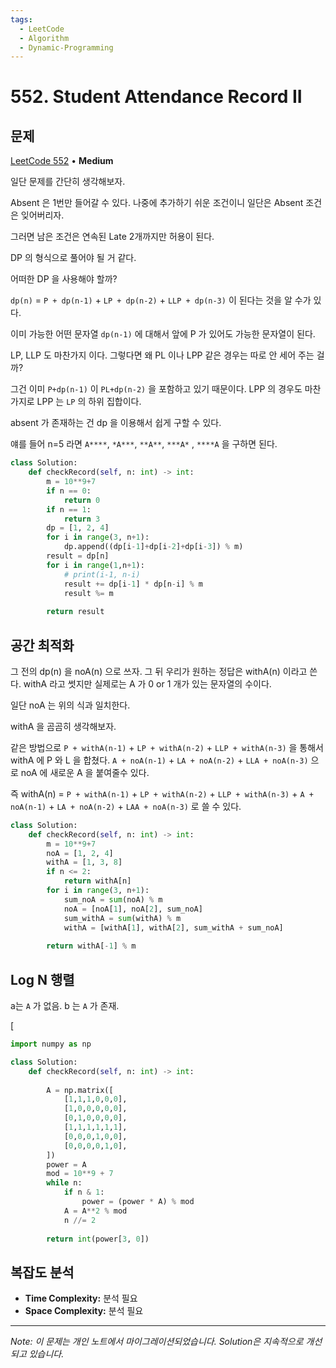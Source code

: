 ```yaml
---
tags:
  - LeetCode
  - Algorithm
  - Dynamic-Programming
---
```


# 552. Student Attendance Record II

## 문제

[LeetCode 552](https://leetcode.com/problems/student-attendance-record-ii/) • **Medium**

일단 문제를 간단히 생각해보자.

Absent 은 1번만 들어갈 수 있다. 나중에 추가하기 쉬운 조건이니 일단은 Absent 조건은 잊어버리자.

그러면 남은 조건은 연속된 Late 2개까지만 허용이 된다.

  

DP 의 형식으로 풀어야 될 거 같다.

어떠한 DP 을 사용해야 할까?

`dp(n)` = `P + dp(n-1)` + `LP + dp(n-2)` + `LLP + dp(n-3)` 이 된다는 것을 알 수가 있다.

이미 가능한 어떤 문자열 `dp(n-1)` 에 대해서 앞에 P 가 있어도 가능한 문자열이 된다.

LP, LLP 도 마찬가지 이다. 그렇다면 왜 PL 이나 LPP 같은 경우는 따로 안 세어 주는 걸까?

그건 이미 `P+dp(n-1)` 이 `PL+dp(n-2)` 을 포함하고 있기 때문이다. LPP 의 경우도 마찬가지로 LPP 는 `LP` 의 하위 집합이다.

absent 가 존재하는 건 dp 을 이용해서 쉽게 구할 수 있다.

얘를 들어 n=5 라면 `A****`, `*A***`, `**A**`, `***A*` , `****A` 을 구하면 된다.

  

```python
class Solution:
    def checkRecord(self, n: int) -> int:
        m = 10**9+7
        if n == 0:
            return 0
        if n == 1:
            return 3
        dp = [1, 2, 4]
        for i in range(3, n+1):
            dp.append((dp[i-1]+dp[i-2]+dp[i-3]) % m)
        result = dp[n]
        for i in range(1,n+1):
            # print(i-1, n-i)
            result += dp[i-1] * dp[n-i] % m
            result %= m
        
        return result
```

  

  

## 공간 최적화

그 전의 dp(n) 을 noA(n) 으로 쓰자. 그 뒤 우리가 원하는 정답은 withA(n) 이라고 쓴다. withA 라고 썻지만 실제로는 A 가 0 or 1 개가 있는 문자열의 수이다.

  

일단 noA 는 위의 식과 일치한다.

withA 을 곰곰히 생각해보자.

같은 방법으로 `P + withA(n-1)` + `LP + withA(n-2)` + `LLP + withA(n-3)` 을 통해서 withA 에 P 와 L 을 합쳤다. `A + noA(n-1)` + `LA + noA(n-2)` + `LLA + noA(n-3)` 으로 noA 에 새로운 A 을 붙여줄수 있다.

즉 withA(n) = `P + withA(n-1)` + `LP + withA(n-2)` + `LLP + withA(n-3)` + `A + noA(n-1)` + `LA + noA(n-2)` + `LAA + noA(n-3)` 로 쓸 수 있다.

  

```python
class Solution:
    def checkRecord(self, n: int) -> int:
        m = 10**9+7
        noA = [1, 2, 4]
        withA = [1, 3, 8]
        if n <= 2:
            return withA[n]
        for i in range(3, n+1):
            sum_noA = sum(noA) % m
            noA = [noA[1], noA[2], sum_noA]
            sum_withA = sum(withA) % m
            withA = [withA[1], withA[2], sum_withA + sum_noA]
        
        return withA[-1] % m
```

  

  

## Log N 행렬

a는 `A` 가 없음. b 는 `A` 가 존재.

$\left[$

  

```python
import numpy as np

class Solution:
    def checkRecord(self, n: int) -> int:
				
        A = np.matrix([
            [1,1,1,0,0,0],
            [1,0,0,0,0,0],
            [0,1,0,0,0,0],
            [1,1,1,1,1,1],
            [0,0,0,1,0,0],
            [0,0,0,0,1,0],
        ])
        power = A
        mod = 10**9 + 7
        while n:
            if n & 1:
                power = (power * A) % mod
            A = A**2 % mod
            n //= 2
        
        return int(power[3, 0])
```

## 복잡도 분석

- **Time Complexity:** 분석 필요
- **Space Complexity:** 분석 필요


---

*Note: 이 문제는 개인 노트에서 마이그레이션되었습니다. Solution은 지속적으로 개선되고 있습니다.*
